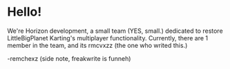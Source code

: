 # Hello!
We're Horizon development, a small team (YES, small.) dedicated to restore LittleBigPlanet Karting's multiplayer functionality.
Currently, there are 1 member in the team, and its rmcvxzz (the one who writed this.)

-remchexz
(side note, freakwrite is funneh)
